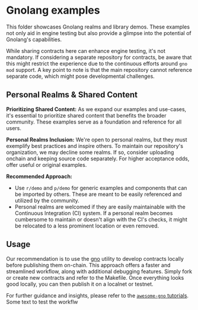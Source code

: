 # Gnolang examples

This folder showcases Gnolang realms and library demos. These examples not only aid in engine testing but also provide a glimpse into the potential of Gnolang's capabilities.

While sharing contracts here can enhance engine testing, it's not mandatory. If considering a separate repository for contracts, be aware that this might restrict the experience due to the continuous efforts around `gno mod` support. A key point to note is that the main repository cannot reference separate code, which might pose developmental challenges.

## Personal Realms & Shared Content

**Prioritizing Shared Content:** As we expand our examples and use-cases, it's essential to prioritize shared content that benefits the broader community. These examples serve as a foundation and reference for all users.

**Personal Realms Inclusion:** We're open to personal realms, but they must exemplify best practices and inspire others. To maintain our repository's organization, we may decline some realms. If so, consider uploading onchain and keeping source code separately. For higher acceptance odds, offer useful or original examples.

**Recommended Approach:**

- Use `r/demo` and `p/demo` for generic examples and components that can be imported by others. These are meant to be easily referenced and utilized by the community.
- Personal realms are welcomed if they are easily maintainable with the Continuous Integration (CI) system. If a personal realm becomes cumbersome to maintain or doesn't align with the CI's checks, it might be relocated to a less prominent location or even removed.

## Usage

Our recommendation is to use the [gno](../gnovm/cmd/gno) utility to develop contracts locally before publishing them on-chain. This approach offers a faster and streamlined workflow, along with additional debugging features. Simply fork or create new contracts and refer to the Makefile. Once everything looks good locally, you can then publish it on a localnet or testnet.

For further guidance and insights, please refer to the [`awesome-gno` tutorials](https://github.com/gnolang/awesome-gno#tutorials).
Some text to test the workflw
